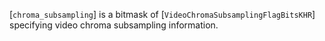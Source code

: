 [`chroma_subsampling`] is a bitmask of
[`VideoChromaSubsamplingFlagBitsKHR`] specifying video chroma
subsampling information.